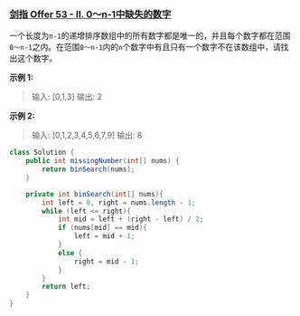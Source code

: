 ### [剑指 Offer 53 - II. 0～n-1中缺失的数字](https://leetcode.cn/problems/que-shi-de-shu-zi-lcof/)

一个长度为`n-1`的递增排序数组中的所有数字都是唯一的，并且每个数字都在范围`0～n-1`之内。在范围`0～n-1`内的`n`个数字中有且只有一个数字不在该数组中，请找出这个数字。

 

**示例 1:**

> 输入: [0,1,3]
输出: 2

**示例 2:**

> 输入: [0,1,2,3,4,5,6,7,9]
输出: 8


```java
class Solution {
    public int missingNumber(int[] nums) {
        return binSearch(nums);
    }

    private int binSearch(int[] nums){
        int left = 0, right = nums.length - 1;
        while (left <= right){
            int mid = left + (right - left) / 2;
            if (nums[mid] == mid){
                left = mid + 1;
            }
            else {
                right = mid - 1;
            }
        }
        return left;
    }
}
```